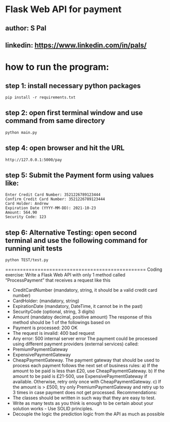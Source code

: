 # Flask Web API for payment
## author: S Pal
## linkedin: https://www.linkedin.com/in/pals/

 # how to run the program:
 
 ## step 1: install necessary python packages
 
 ```
 pip install -r requirements.txt
 ```
 
 ## step 2: open first terminal window and use command from same directory 
 
```
python main.py
```
## step 4: open browser and hit the URL
    http://127.0.0.1:5000/pay

## step 5: Submit the Payment form using values like:
    Enter Credit Card Number: 3521226789123444
    Confirm Credit Card Number: 3521226789123444
    Card Holder: Andrew
    Expiration Date (YYYY-MM-DD): 2021-10-23
    Amount: 564.90
    Security Code: 123

## step 6: Alternative Testing: open second terminal and use the following command for running unit tests

```
python TEST/test.py
```

================================================
Coding exercise:
Write a Flask Web API with only 1 method called “ProcessPayment” that receives a request
like this
- CreditCardNumber (mandatory, string, it should be a valid credit card number)
- CardHolder: (mandatory, string)
- ExpirationDate (mandatory, DateTime, it cannot be in the past)
- SecurityCode (optional, string, 3 digits)
- Amount (mandatoy decimal, positive amount)
The response of this method should be 1 of the followings based on
- Payment is processed: 200 OK
- The request is invalid: 400 bad request
- Any error: 500 internal server error
The payment could be processed using different payment providers (external services)
called:
- PremiumPaymentGateway
- ExpensivePaymentGateway
- CheapPaymentGateway.
The payment gateway that should be used to process each payment follows the next set of
business rules:
a) If the amount to be paid is less than £20, use CheapPaymentGateway.
b) If the amount to be paid is £21-500, use ExpensivePaymentGateway if available.
Otherwise, retry only once with CheapPaymentGateway.
c) If the amount is > £500, try only PremiumPaymentGateway and retry up to 3 times
in case payment does not get processed.
Recommendations:
- The classes should be written in such way that they are easy to test.
- Write as many tests as you think is enough to be certain about your solution works -
Use SOLID principles.
- Decouple the logic the prediction logic from the API as much as possible